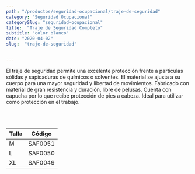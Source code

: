 ```yaml
---
path: "/productos/seguridad-ocupacional/traje-de-seguridad"
category: "Seguridad Ocupacional"
categorySlug: "seguridad-ocupacional"
title:  "Traje de Seguridad Completo"
subtitle: "color blanco"
date: "2020-04-02"
slug:  "traje-de-seguridad"


---
```

El traje de seguridad permite una excelente protección frente a particulas sólidas y sapicaduras de químicos o solventes. El material se ajusta a su cuerpo para una mayor seguridad y libertad de movimientos. Fabricado con material de gran resistencia y duración, libre de pelusas. Cuenta con capucha por lo que recibe protección de pies a cabeza. Ideal para utilizar como protección en el trabajo. 


<br> <br>
<table class="min-w-full md:min-w-0 divide-y-0 divide-gray-200">
          <thead class=" bg-white">
            <tr>
              <th scope="col" class="px-6 text-center text-xs font-medium text-primary-lighter uppercase tracking-wider">
                Talla
              </th>
              <th scope="col" class="px-6 py-3 text-center text-xs font-medium text-primary-lighter uppercase tracking-wider">
                Código
              </th>
            </tr>
          </thead>
          <tbody>
            <tr class="bg-gray-400">
              <td class="px-6 py-4 whitespace-nowrap text-sm text-gray-700 text-center">
              M 
              </td>
              <td class="px-6 py-4 whitespace-nowrap text-sm text-gray-700 text-center">
              SAF0051
              </td>
            </tr> 
            <tr class="bg-gray-200">
              <td class="px-6 py-4 whitespace-nowrap text-sm text-gray-700 text-center">
              L
              </td>
              <td class="px-6 py-4 whitespace-nowrap text-sm text-gray-700 text-center">
              SAF0050
              </td>
            </tr> 
            <tr class="bg-gray-400">
              <td class="px-6 py-4 whitespace-nowrap text-sm text-gray-700 text-center">
              XL
              </td>
              <td class="px-6 py-4 whitespace-nowrap text-sm text-gray-700 text-center">
              SAF0049
              </td>
            </tr> 
          </tbody>
        </table>



